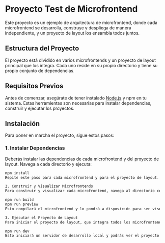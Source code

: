 # Proyecto Test de Microfrontend

Este proyecto es un ejemplo de arquitectura de microfrontend, donde cada microfrontend se desarrolla, construye y despliega de manera independiente, y un proyecto de layout los ensambla todos juntos.

## Estructura del Proyecto

El proyecto está dividido en varios microfrontends y un proyecto de layout principal que los integra. Cada uno reside en su propio directorio y tiene su propio conjunto de dependencias.

## Requisitos Previos

Antes de comenzar, asegúrate de tener instalado [Node.js](https://nodejs.org/) y npm en tu sistema. Estas herramientas son necesarias para instalar dependencias, construir y ejecutar los proyectos.

## Instalación

Para poner en marcha el proyecto, sigue estos pasos:

### 1. Instalar Dependencias

Deberás instalar las dependencias de cada microfrontend y del proyecto de layout. Navega a cada directorio y ejecuta:

```bash
npm install
Repite este paso para cada microfrontend y para el proyecto de layout.

2. Construir y Visualizar Microfrontends
Para construir y visualizar cada microfrontend, navega al directorio correspondiente y ejecuta:

npm run build
npm run preview
Esto compilará el microfrontend y lo pondrá a disposición para ser visualizado.

3. Ejecutar el Proyecto de Layout
Para iniciar el proyecto de layout, que integra todos los microfrontends, navega al directorio del layout y ejecuta:

npm run dev
Esto iniciará un servidor de desarrollo local y podrás ver el proyecto completo en acción.
